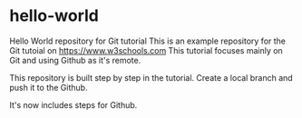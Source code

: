 # hello-world
Hello World repository for Git tutorial
This is an example repository for the Git tutoial on https://www.w3schools.com
This tutorial focuses mainly on Git and using Github as it's remote.

This repository is built step by step in the tutorial.
Create a local branch and push it to the Github.

It's now includes steps for Github.